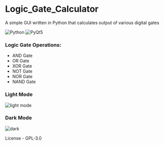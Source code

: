 # Logic_Gate_Calculator
A simple GUI written in Python that calculates output of various digital gates

![Python](https://img.shields.io/badge/Python-3.8.6-yellow) ![PyQt5](https://img.shields.io/badge/-PyQt5-blue)

### Logic Gate Operations:
* AND Gate
* OR Gate
* XOR Gate
* NOT Gate
* NOR Gate
* NAND Gate

### Light Mode
<img src="https://i.imgur.com/m9a0iEC.png" alt="light mode">

### Dark Mode
<img src="https://i.imgur.com/LxTWvq4.png" alt="dark"> 

License - GPL-3.0

